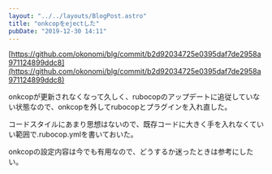```yaml
---
layout: "../../layouts/BlogPost.astro"
title: "onkcopをejectした"
pubDate: "2019-12-30 14:11"
---
```

[https://github.com/okonomi/blg/commit/b2d92034725e0395daf7de2958a971124899ddc8](https://github.com/okonomi/blg/commit/b2d92034725e0395daf7de2958a971124899ddc8)

onkcopが更新されなくなって久しく、rubocopのアップデートに追従していない状態なので、onkcopを外してrubocopとプラグインを入れ直した。

コードスタイルにあまり思想はないので、既存コードに大きく手を入れなくていい範囲で.rubocop.ymlを書いておいた。

onkcopの設定内容は今でも有用なので、どうするか迷ったときは参考にしたい。
